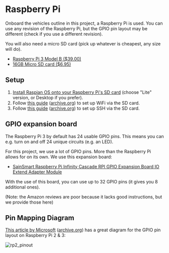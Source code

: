 # Raspberry Pi

Onboard the vehicles outline in this project, a Raspberry Pi is used. You can use any revision of the Raspberry Pi, but the GPIO pin layout may be different (check if you use a different revision).

You will also need a micro SD card (pick up whatever is cheapest, any size will do).

- [Raspberry Pi 3 Model B ($39.00)](https://www.amazon.com/Raspberry-Pi-RASPBERRYPI3-MODB-1GB-Model-Motherboard/dp/B01CD5VC92/ref=sr_1_3?s=pc&ie=UTF8&qid=1528672676&sr=1-3&keywords=raspberry+pi+3)
- [16GB Micro SD card ($6.95)](https://www.amazon.com/SanDisk-Mobile-MicroSDHC-SDSDQM-B35A-Adapter/dp/B004ZIENBA/ref=sr_1_7?s=pc&ie=UTF8&qid=1528674430&sr=1-7&keywords=micro+SD+card)

## Setup

1. [Install Raspian OS onto your Raspberry Pi's SD card](https://www.raspberrypi.org/downloads/raspbian/) (choose "Lite" version, or Desktop if you prefer).
2. Follow [this guide](https://howchoo.com/g/ndy1zte2yjn/how-to-set-up-wifi-on-your-raspberry-pi-without-ethernet) ([archive.org](http://web.archive.org/web/20180610234348/https://howchoo.com/g/ndy1zte2yjn/how-to-set-up-wifi-on-your-raspberry-pi-without-ethernet)) to set up WiFi via the SD card.
3. Follow [this guide](https://howchoo.com/g/ote0ywmzywj/how-to-enable-ssh-on-raspbian-without-a-screen) ([archive.org](http://web.archive.org/web/20180610234510/https://howchoo.com/g/ote0ywmzywj/how-to-enable-ssh-on-raspbian-without-a-screen)) to set up SSH via the SD card.

## GPIO expansion board

The Raspberry Pi 3 by default has 24 usable GPIO pins. This means you can e.g. turn on and off 24 unique circuits (e.g. an LED).

For this project, we use a lot of GPIO pins. More than the Raspberry Pi allows for on its own. We use this expansion board:

- [SainSmart Raspberry Pi Infinity Cascade RPI GPIO Expansion Board IO Extend Adapter Module](https://www.amazon.com/gp/product/B00YXHIZTY/ref=oh_aui_search_detailpage?ie=UTF8&psc=1)

With the use of this board, you can use up to 32 GPIO pins (it gives you 8 additional ones).

(Note: the Amazon reviews are poor because it lacks good instructions, but we provide those here)

## Pin Mapping Diagram

[This article by Microsoft](https://docs.microsoft.com/en-us/windows/iot-core/learn-about-hardware/pinmappings/pinmappingsrpi) ([archive.org](https://web.archive.org/web/20180610233025/https://docs.microsoft.com/en-us/windows/iot-core/learn-about-hardware/pinmappings/pinmappingsrpi)) has a great diagram for the GPIO pin layout on Raspberry Pi 2 & 3:

![rp2_pinout](https://docs.microsoft.com/en-us/windows/iot-core/media/pinmappingsrpi/rp2_pinout.png)

